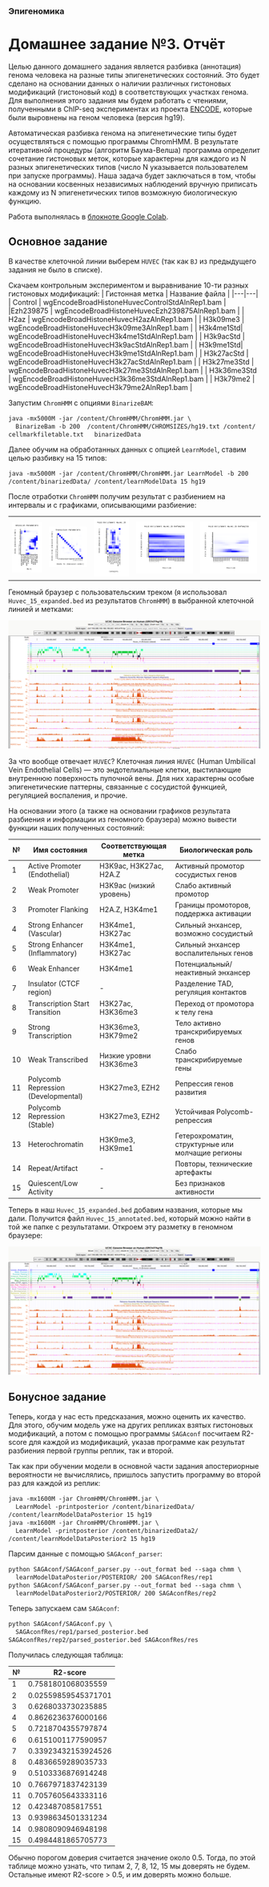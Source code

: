 ### Эпигеномика
# Домашнее задание №3. Отчёт
Целью данного домашнего задания является разбивка (аннотация) генома человека на разные типы эпигенетических состояний. Это будет сделано на основании данных о наличии различных гистоновых модификаций (гистоновый код) в соответствующих участках генома. Для выполнения этого задания мы будем работать с чтениями, полученными в ChIP-seq экспериментах из проекта [ENCODE](https://www.encodeproject.org/), которые были выровнены на геном человека (версия hg19). 

Автоматическая разбивка генома на эпигенетические типы будет осуществляться с помощью программы ChromHMM. В результате итеративной процедуры (алгоритм Баума-Велша) программа определит сочетание гистоновых меток, которые характерны для каждого из N разных эпигенетических типов (число N указывается пользователем при запуске программы). Наша задача будет заключаться в том, чтобы на основании косвенных независимых наблюдений вручную приписать каждому из N эпигенетических типов возможную биологическую функцию.

Работа выполнялась в [блокноте Google Colab](https://colab.research.google.com/drive/18cMAmYvewLoa0jr2PQRDhexm3osyFpb2?usp=sharing).

## Основное задание
В качестве клеточной линии выберем `HUVEC` (так как `BJ` из предыдущего задания не было в списке).

Скачаем контрольным экспериментом и выравнивание 10-ти разных гистоновых модификаций:
|  Гистонная метка | Название файла  |
|---|---|
| Control | wgEncodeBroadHistoneHuvecControlStdAlnRep1.bam |
|Ezh239875 |	wgEncodeBroadHistoneHuvecEzh239875AlnRep1.bam	|
| H2az	| wgEncodeBroadHistoneHuvecH2azAlnRep1.bam |
|	H3k09me3	| wgEncodeBroadHistoneHuvecH3k09me3AlnRep1.bam |
|	H3k4me1Std|	wgEncodeBroadHistoneHuvecH3k4me1StdAlnRep1.bam |
|	H3k9acStd	| wgEncodeBroadHistoneHuvecH3k9acStdAlnRep1.bam |
|	H3k9me1Std|	wgEncodeBroadHistoneHuvecH3k9me1StdAlnRep1.bam |
|	H3k27acStd	| wgEncodeBroadHistoneHuvecH3k27acStdAlnRep1.bam |
|	H3k27me3Std	| wgEncodeBroadHistoneHuvecH3k27me3StdAlnRep1.bam |
|	H3k36me3Std	| wgEncodeBroadHistoneHuvecH3k36me3StdAlnRep1.bam |
|	H3k79me2	| wgEncodeBroadHistoneHuvecH3k79me2AlnRep1.bam |

Запустим `ChromHMM` с опциями `BinarizeBAM`:
```
java -mx5000M -jar /content/ChromHMM/ChromHMM.jar \
  BinarizeBam -b 200  /content/ChromHMM/CHROMSIZES/hg19.txt /content/ cellmarkfiletable.txt   binarizedData
```
Далее обучим на обработанных данных с опцией `LearnModel`, ставим целью разбивку на 15 типов:
```
java -mx5000M -jar /content/ChromHMM/ChromHMM.jar LearnModel -b 200 /content/binarizedData/ /content/learnModelData 15 hg19
```

После отработки `ChromHMM` получим результат с разбиением на интервалы и с графиками, описывающими разбиение:

| | | | | |
|---|---|---|---|---|
| ![](https://github.com/akamaaru/hse25_hw3/blob/main/img/emissions.png) | ![](https://github.com/akamaaru/hse25_hw3/blob/main/img/transitions.png) | ![](https://github.com/akamaaru/hse25_hw3/blob/main/img/overlap.png) |![](https://github.com/akamaaru/hse25_hw3/blob/main/img/RefSeqTES_neighborhood.png) | ![](https://github.com/akamaaru/hse25_hw3/blob/main/img/RefSeqTSS_neighborhood.png)|

Геномный браузер с пользовательским треком (я использовал `Huvec_15_expanded.bed` из результатов `ChromHMM`) в выбранной клеточной линией и метками:

![](https://github.com/akamaaru/hse25_hw3/blob/main/img/browser.png)

За что вообще отвечает `HUVEC`? Клеточная линия `HUVEC` (Human Umbilical Vein Endothelial Cells) — это эндотелиальные клетки, 
выстилающие внутреннюю поверхность пупочной вены. 
Для них характерны особые эпигенетические паттерны, связанные с сосудистой функцией, регуляцией воспаления, и прочие.

На основании этого (а также на основании графиков результата разбиения и информации из геномного браузера) можно вывести функции наших полученных состояний:

| № | Имя состояния | Соответствующая метка | Биологическая роль  |
|-------|------------------------------------|------------------------------------------------|--------------------------------------------------------------|
| 1     | Active Promoter (Endothelial)      | H3K9ac, H3K27ac, H2A.Z                          | Активный промотор сосудистых генов                           |
| 2     | Weak Promoter                      | H3K9ac (низкий уровень)                        | Слабо активный промотор                                      |
| 3     | Promoter Flanking                  | H2A.Z, H3K4me1                                 | Границы промоторов, поддержка активации                      |
| 4     | Strong Enhancer (Vascular)         | H3K4me1, H3K27ac                               | Сильный энхансер, возможно сосудистый                        |
| 5     | Strong Enhancer (Inflammatory)     | H3K4me1, H3K27ac                               | Сильный энхансер воспалительных генов                        |
| 6     | Weak Enhancer                      | H3K4me1                                        | Потенциальный/неактивный энхансер                            |
| 7     | Insulator (CTCF region)            | -                                             | Разделение TAD, регуляция контактов                          |
| 8     | Transcription Start Transition     | H3K27ac, H3K36me3                              | Переход от промотора к телу гена                             |
| 9     | Strong Transcription               | H3K36me3, H3K79me2                             | Тело активно транскрибируемых генов                          |
| 10    | Weak Transcribed                   | Низкие уровни H3K36me3                         | Слабо транскрибируемые гены                                  |
| 11    | Polycomb Repression (Developmental)| H3K27me3, EZH2                                 | Репрессия генов развития                                     |
| 12    | Polycomb Repression (Stable)       | H3K27me3, EZH2                                 | Устойчивая Polycomb-репрессия                                |
| 13    | Heterochromatin                    | H3K9me3, H3K9me1                               | Гетерохроматин, структурные или молчащие регионы             |
| 14    | Repeat/Artifact                    | -                                                | Повторы, технические артефакты                               |
| 15    | Quiescent/Low Activity             | -                                              | Без признаков активности                                     |

Теперь в наш `Huvec_15_expanded.bed` добавим названия, которые мы дали. 
Получится файл `Huvec_15_annotated.bed`, который можно найти в той же папке с результатами.
Откроем эту разметку в геномном браузере:

![](https://github.com/akamaaru/hse25_hw3/blob/main/img/browser_annotated.png)

## Бонусное задание
Теперь, когда у нас есть предсказания, можно оценить их качество.
Для этого, обучим модель уже на других репликах взятых гистоновых модификаций, 
а потом с помощью программы `SAGAconf` посчитаем R2-score для каждой из модификаций, 
указав программе как результат разбиения первой группы реплик, так и второй.

Так как при обучении модели в основной части задания апостериорные вероятности не вычислялись, пришлось запустить программу во второй раз для каждой из реплик:
```
java -mx1600M -jar ChromHMM/ChromHMM.jar \
  LearnModel -printposterior /content/binarizedData/ /content/learnModelDataPosterior 15 hg19
java -mx1600M -jar ChromHMM/ChromHMM.jar \
  LearnModel -printposterior /content/binarizedData2/ /content/learnModelDataPosterior2 15 hg19
```
Парсим данные с помощью `SAGAconf_parser`:
```
python SAGAconf/SAGAconf_parser.py --out_format bed --saga chmm \
  learnModelDataPosterior/POSTERIOR/ 200 SAGAconfRes/rep1
python SAGAconf/SAGAconf_parser.py --out_format bed --saga chmm \
  learnModelDataPosterior2/POSTERIOR/ 200 SAGAconfRes/rep2
```
Теперь запускаем сам `SAGAconf`:
```
python SAGAconf/SAGAconf.py \
  SAGAconfRes/rep1/parsed_posterior.bed SAGAconfRes/rep2/parsed_posterior.bed SAGAconfRes/res
```

Получилась следующая таблица:

| №           | R2-score          |
|------------|-------------------|
| 1          | 0.7581801068035559|
| 2          | 0.02559859545371701|
| 3          | 0.6268033730235885|
| 4          | 0.8626236376000166|
| 5          | 0.7218704355797874|
| 6          | 0.6151001177590957|
| 7          | 0.33923432153924526|
| 8          | 0.4836659289035733|
| 9          | 0.5103336876914248|
| 10         | 0.7667971837423139|
| 11         | 0.7057605643333116|
| 12         | 0.423487085817551 |
| 13         | 0.9398634501331234|
| 14         | 0.9808090946948198|
| 15         | 0.4984481865705773|

Обычно порогом доверия считается значение около 0.5. 
Тогда, по этой таблице можно узнать, что типам 2, 7, 8, 12, 15 мы доверять не будем.
Остальные имеют R2-score > 0.5, и им доверять можно больше.
